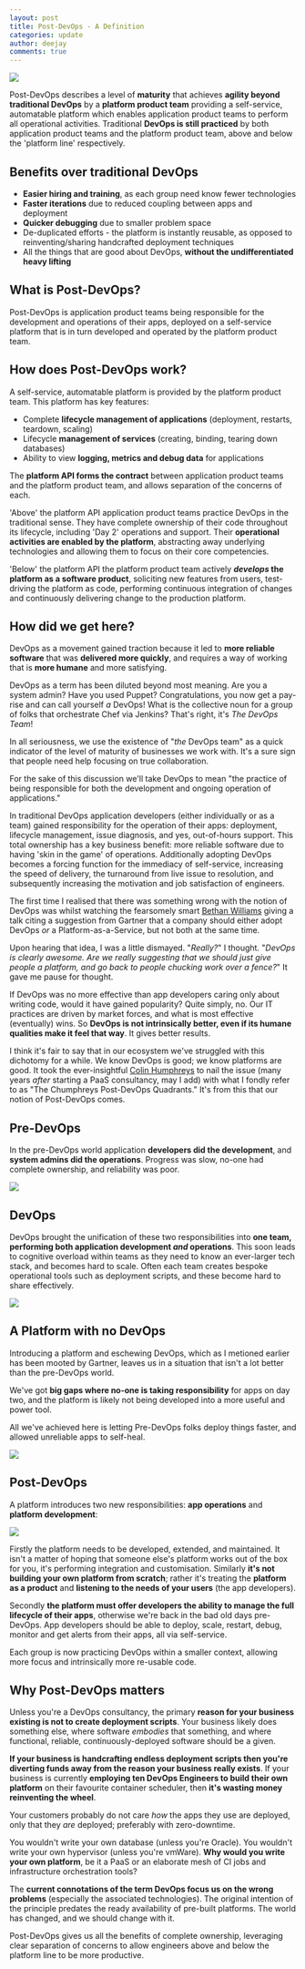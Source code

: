 ```yaml
---
layout: post
title: Post-DevOps - A Definition
categories: update
author: deejay
comments: true
---
```

<img src="/images/blog/post-devops/post-devops.png" class="fit image">

Post-DevOps describes a level of **maturity** that achieves **agility beyond traditional DevOps** by a **platform product team** providing a self-service, automatable platform which enables application product teams to perform all operational activities. Traditional **DevOps is still practiced** by both application product teams and the platform product team, above and below the 'platform line' respectively.

<!--more-->

## Benefits over traditional DevOps

* **Easier hiring and training**, as each group need know fewer technologies
* **Faster iterations** due to reduced coupling between apps and deployment
* **Quicker debugging** due to smaller problem space
* De-duplicated efforts - the platform is instantly reusable, as opposed to reinventing/sharing handcrafted deployment techniques
* All the things that are good about DevOps, **without the undifferentiated heavy lifting**

## What is Post-DevOps?

Post-DevOps is application product teams being responsible for the development and operations of their apps, deployed on a self-service platform that is in turn developed and operated by the platform product team.

## How does Post-DevOps work?

A self-service, automatable platform is provided by the platform product team. This platform has key features:

* Complete **lifecycle management of applications** (deployment, restarts, teardown, scaling)
* Lifecycle **management of services** (creating, binding, tearing down databases)
* Ability to view **logging, metrics and debug data** for applications

The **platform API forms the contract** between application product teams and the platform product team, and allows separation of the concerns of each.

'Above' the platform API application product teams practice DevOps in the traditional sense. They have complete ownership of their code throughout its lifecycle, including 'Day 2' operations and support. Their **operational activities are enabled by the platform**, abstracting away underlying technologies and allowing them to focus on their core competencies.

'Below' the platform API the platform product team actively **_develops_ the platform as a software product**, soliciting new features from users, test-driving the platform as code, performing continuous integration of changes and continuously delivering change to the production platform.

## How did we get here?

DevOps as a movement gained traction because it led to **more reliable software** that was **delivered more quickly**, and requires a way of working that is **more humane** and more satisfying.

DevOps as a term has been diluted beyond most meaning. Are you a system admin? Have you used Puppet? Congratulations, you now get a pay-rise and can call yourself _a_ DevOps! What is the collective noun for a group of folks that orchestrate Chef via Jenkins? That's right, it's _The DevOps Team_!

In all seriousness, we use the existence of "_the_ DevOps team" as a quick indicator of the level of maturity of businesses we work with. It's a sure sign that people need help focusing on true collaboration.

For the sake of this discussion we'll take DevOps to mean "the practice of being responsible for both the development and ongoing operation of applications."

In traditional DevOps application developers (either individually or as a team) gained responsibility for the operation of their apps: deployment, lifecycle management, issue diagnosis, and yes, out-of-hours support. This total ownership has a key business benefit: more reliable software due to having 'skin in the game' of operations. Additionally adopting DevOps becomes a forcing function for the immediacy of self-service, increasing the speed of delivery, the turnaround from live issue to resolution, and subsequently increasing the motivation and job satisfaction of engineers.

The first time I realised that there was something wrong with the notion of DevOps was whilst watching the fearsomely smart [Bethan Williams](https://www.linkedin.com/in/bethan-williams-09b57b4/) giving a talk citing a suggestion from Gartner that a company should either adopt DevOps _or_ a Platform-as-a-Service, but not both at the same time.

Upon hearing that idea, I was a little dismayed. "_Really?_" I thought. "_DevOps is clearly awesome. Are we really suggesting that we should just give people a platform, and go back to people chucking work over a fence?_" It gave me pause for thought.

If DevOps was no more effective than app developers caring only about writing code, would it have gained popularity? Quite simply, no. Our IT practices are driven by market forces, and what is most effective (eventually) wins. So **DevOps is not intrinsically better, even if its humane qualities make it feel that way**. It gives better results.

I think it's fair to say that in our ecosystem we've struggled with this dichotomy for a while. We know DevOps is good; we know platforms are good. It took the ever-insightful [Colin Humphreys](https://www.linkedin.com/in/colin-humphreys-80691322/) to nail the issue (many years _after_ starting a PaaS consultancy, may I add) with what I fondly refer to as "The Chumphreys Post-DevOps Quadrants." It's from this that our notion of Post-DevOps comes.

## Pre-DevOps

In the pre-DevOps world application **developers did the development**, and **system admins did the operations**. Progress was slow, no-one had complete ownership, and reliability was poor.

<img src="/images/blog/post-devops/pre-devops.png" class="fit image">

## DevOps

DevOps brought the unification of these two responsibilities into **one team, performing both application development _and_ operations**. This soon leads to cognitive overload within teams as they need to know an ever-larger tech stack, and becomes hard to scale. Often each team creates bespoke operational tools such as deployment scripts, and these become hard to share effectively.

<img src="/images/blog/post-devops/devops.png" class="fit image">

## A Platform with no DevOps

Introducing a platform and eschewing DevOps, which as I metioned earlier has been mooted by Gartner, leaves us in a situation that isn't a lot better than the pre-DevOps world.

We've got **big gaps where no-one is taking responsibility** for apps on day two, and the platform is likely not being developed into a more useful and power tool.

All we've achieved here is letting Pre-DevOps folks deploy things faster, and allowed unreliable apps to self-heal.

<img src="/images/blog/post-devops/platform-no-devops.png" class="fit image">

## Post-DevOps

A platform introduces two new responsibilities: **app operations** and **platform development**:

<img src="/images/blog/post-devops/post-devops.png" class="fit image">

Firstly the platform needs to be developed, extended, and maintained. It isn't a matter of hoping that someone else's platform works out of the box for you, it's performing integration and customisation. Similarly **it's not building your own platform from scratch**; rather it's treating the **platform as a product** and **listening to the needs of your users** (the app developers).

Secondly **the platform must offer developers the ability to manage the full lifecycle of their apps**, otherwise we're back in the bad old days pre-DevOps. App developers should be able to deploy, scale, restart, debug, monitor and get alerts from their apps, all via self-service.

Each group is now practicing DevOps within a smaller context, allowing more focus and intrinsically more re-usable code.

## Why Post-DevOps matters

Unless you're a DevOps consultancy, the primary **reason for your business existing is not to create deployment scripts**. Your business likely does something else, where software _embodies_ that something, and where functional, reliable, continuously-deployed software should be a given.

**If your business is handcrafting endless deployment scripts then you're diverting funds away from the reason your business really exists**. If your business is currently **employing ten DevOps Engineers to build their own platform** on their favourite container scheduler, then **it's wasting money reinventing the wheel**.

Your customers probably do not care _how_ the apps they use are deployed, only that they _are_ deployed; preferably with zero-downtime.

You wouldn't write your own database (unless you're Oracle). You wouldn't write your own hypervisor (unless you're vmWare). **Why would you write your own platform**, be it a PaaS or an elaborate mesh of CI jobs and infrastructure orchestration tools?

The **current connotations of the term DevOps focus us on the wrong problems** (especially the associated technologies). The original intention of the principle predates the ready availability of pre-built platforms. The world has changed, and we should change with it.

Post-DevOps gives us all the benefits of complete ownership, leveraging clear separation of concerns to allow engineers above and below the platform line to be more productive.